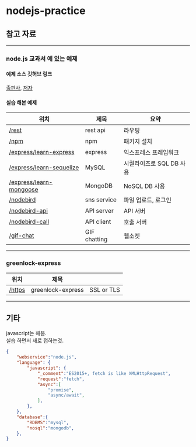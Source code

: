 # nodejs-practice
## 참고 자료
---
### **node.js 교과서** 에 있는 예제  
#### 예제 소스 깃허브 링크  
[출판사](https://github.com/gilbutITbook/006982), [저자](https://github.com/zerocho/nodejs-book)  

#### 실습 해본 예제  
|위치|제목|요약|
|-|-|-|
|[/rest](/rest)|rest api|라우팅|
|[/npm](/npm)|npm|패키지 설치|
|[/express/learn-express](/express/learn-express)|express|익스프레스 프레임워크|
|[/express/learn-sequelize](/express/learn-sequelize)|MySQL|시퀄라이즈로 SQL DB 사용|
|[/express/learn-mongoose](/express/learn-mongoose)|MongoDB|NoSQL DB 사용|
|[/nodebird](/nodebird)|sns service|파일 업로드, 로그인|
|[/nodebird-api](/nodebird-api)|API server|API 서버|
|[/nodebird-call](/nodebird-call)|API client|호출 서버|
|[/gif-chat](/gif-chat)|GIF chatting|웹소켓|

---

### greenlock-express
|위치|제목||
|-|-|-|
|[/https](/https)|greenlock-express|SSL or TLS|
---
## 기타
javascript는 해봄.  
실습 하면서 새로 접하는것.
```json
{
    "webservice":"node.js",
    "language": {
        "javascript": {
            "_comment":"ES2015+, fetch is like XMLHttpRequest",
            "request":"fetch",
            "async":[
                "promise",
                "async/await",                
            ],
        },
    },
    "database":{
        "RDBMS":"mysql",
        "nosql":"mongodb",
    },
}
```

